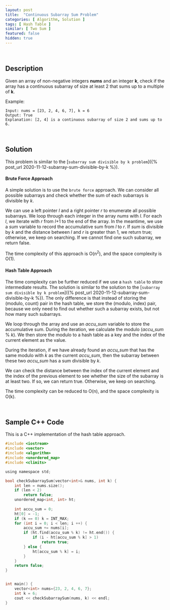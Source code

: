 ```yaml
---
layout: post
title:  "Continuous Subarray Sum Problem"
categories: [ Algorithm, Solution ]
tags: [ Hash Table ]
similar: [ Two Sum ]
featured: false
hidden: true
---
```


<br />

## Description

Given an array of non-negative integers **nums** and an integer **k**, check if the array has a continuous subarray of size at least 2 that sums up to a multiple of **k**.


Example: 
```
Input: nums = [23, 2, 4, 6, 7], k = 6
Output: True
Explanation: [2, 4] is a continuous subarray of size 2 and sums up to 6.
```

<br />

## Solution

This problem is similar to the [`subarray sum divisible by k problem`]({% post_url 2020-11-12-subarray-sum-divisible-by-k %}).

#### Brute Force Approach

A simple solution is to use the `brute force` approach. We can consider all possible subarrays and check whether the sum of each subarrays is divisible by *k*.

We can use a left pointer *l* and a right pointer *r* to enumerate all possible subarrays. We loop through each integer in the array *nums* with *l*. For each *l*, we iterate with *r* from *l*+1 to the end of the array. In the meantime, we use a *sum* variable to record the accumulative sum from *l* to *r*. If *sum* is divisible by *k* and the distance between *l* and *r* is greater than 1, we return true; otherwise, we keep on searching. If we cannot find one such subarray, we return false.

The time complexity of this approach is O(n<sup>2</sup>), 
and the space complexity is O(1).


#### Hash Table Approach

The time complexity can be further reduced if we use a `hash table` to store intermediate results. The solution is similar to the solution to the [`subarray sum divisible by k problem`]({% post_url 2020-11-12-subarray-sum-divisible-by-k %}). The only difference is that instead of storing the (modulo, count) pair in the hash table, we store the (modulo, index) pair, because we only need to find out whether such a subarray exists, but not how many such subarrays.

We loop through the array and use an *accu_sum* variable to store the accumulative sum. During the iteration, we calculate the modulo (*accu_sum* % *k*). We then store the modulo to a hash table as a key and the index of the current element as the value. 

During the iteration, if we have already found an *accu_sum* that has the same modulo with *k* as the current *accu_sum*, then the subarray between these two *accu_sum* has a sum divisible by *k*. 

We can check the distance between the index of the current element and the index of the previous element to see whether the size of the subarray is at least two. If so, we can return true. Otherwise, we keep on searching.


The time complexity can be reduced to O(n), and the space complexity is O(k).

<br />

## Sample C++ Code

This is a C++ implementation of the hash table approach.

```c
#include <iostream>
#include <vector>
#include <algorithm>
#include <unordered_map>
#include <climits>

using namespace std;

bool checkSubarraySum(vector<int>& nums, int k) {
    int len = nums.size();
    if (len < 2)
        return false;
    unordered_map<int, int> ht;
    
    int accu_sum = 0;
    ht[0] = -1;
    if (k == 0) k = INT_MAX;
    for (int i = 0; i < len; i ++) {
        accu_sum += nums[i];
        if (ht.find(accu_sum % k) != ht.end()) {
            if (i - ht[accu_sum % k] > 1)
                return true;
        } else {
            ht[accu_sum % k] = i;
        }
    }
    return false;
}


int main() {
    vector<int> nums={23, 2, 4, 6, 7};
    int k = 6;
    cout << checkSubarraySum(nums, k) << endl;
}
```

